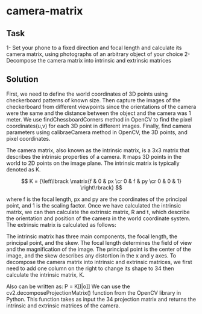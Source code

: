 # camera-matrix

## Task
1- Set your phone to a fixed direction and focal length and calculate its camera matrix, using photographs of an arbitrary object of your choice
2- Decompose the camera matrix into intrinsic and extrinsic matrices

## Solution
First, we need to define the world coordinates of 3D points using checkerboard patterns of known size. Then capture the images of the checkerboard from different viewpoints since the orientations of the camera were the same and the distance between the object and the camera was 1 meter. We use findChessboardCorners method in OpenCV to find the pixel coordinates(u,v) for each 3D point in different images. Finally, find camera parameters using calibraeCamera method in OpenCV, the 3D points, and pixel coordinates.

The camera matrix, also known as the intrinsic matrix, is a 3x3 matrix that describes the intrinsic properties of a camera. It maps 3D points in the world to 2D points on the image plane. The intrinsic matrix is typically denoted as K.


$$ K = {\left\lbrack \matrix{f & 0 & px \cr 0 & f & py \cr 0 & 0 & 1} \right\rbrack} $$

where f is the focal length, px and py are the coordinates of the principal point, and 1 is the scaling factor. Once we have calculated the intrinsic matrix, we can then calculate the extrinsic matrix, R and t, which describe the orientation and position of the camera in the world coordinate system. The extrinsic matrix is calculated as follows:

The intrinsic matrix has three main components, the focal length, the principal point, and the skew. The focal length determines the field of view and the magnification of the image. The principal point is the center of the image, and the skew describes any distortion in the x and y axes. To decompose the camera matrix into intrinsic and extrinsic matrices, we first need to add one column on the right to change its shape to 34 then calculate the intrinsic matrix, K.

Also can be written as:
P = K[I|o]]
We can use the cv2.decomposeProjectionMatrix() function from the OpenCV library in Python. This function takes as input the 34 projection matrix and returns the intrinsic and extrinsic matrices of the camera.
